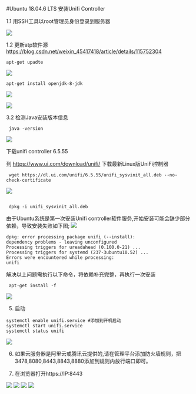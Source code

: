 #Ubuntu 18.04.6 LTS 安装Unifi Controller

1.1 用SSH工具以root管理员身份登录到服务器

![](../../image/ubuntu-18-04-ssl-tool.png)

1.2 更新atp软件源
https://blog.csdn.net/weixin_45417418/article/details/115752304
```shell
apt-get upadte
```
![](../../image/ubuntu-apt-get-update.png)


```shell
apt-get install openjdk-8-jdk
```

![](../../image/ubuntu-apt-get-install-java-jdk.png)

![](../../image/ubuntu-apt-get-install-java-jdk-2.png)


3.2 检测Java安装版本信息
```shell 
 java -version

```
![](../../image/ubuntu-java-version.png)



下载unifi controller 6.5.55

到 https://www.ui.com/download/unifi/ 下载最新Linux版UniFi控制器
 
```shell 
 wget https://dl.ui.com/unifi/6.5.55/unifi_sysvinit_all.deb --no-check-certificate

```


![](../../image/ubuntu-install-unifi-controller.png)

```shell

 dpkg -i unifi_sysvinit_all.deb

```
 由于Ubuntu系统是第一次安装Unifi controller软件服务,开始安装可能会缺少部分依赖，导致安装失败如下图;
![](../../image/ubuntu-dpkg-install-unifi-controller.png)
```shell
dpkg: error processing package unifi (--install):
dependency problems - leaving unconfigured
Processing triggers for ureadahead (0.100.0-21) ...
Processing triggers for systemd (237-3ubuntu10.52) ...
Errors were encountered while processing:
unifi
```
解决以上问题需执行以下命令，将依赖补充完整，再执行一次安装

```shell
 apt-get install -f

```
![](../../image/ubuntu-dpkg-install-unifi-controller-depends-software.png)



5. 启动  
 ```shell 
systemctl enable unifi.service #添加到开机启动 
systemctl start unifi.service 
systemctl status unifi 
```


![](../../image/ubuntu-start-unifi-controller-software.png)

  

6. 如果云服务器是阿里云或腾讯云提供的,请在管理平台添加防火墙规则，把3478,8080,8443,8843,8880添加到规则内放行端口即可。



7. 在浏览器打开https://IP:8443
 

![](../../image/access-unifi-controller-on-centos-1.png)
![](../../image/access-unifi-controller-on-centos-2.png)
![](../../image/access-unifi-controller-on-centos-3.png)
![](../../image/access-unifi-controller-on-centos-4.png)